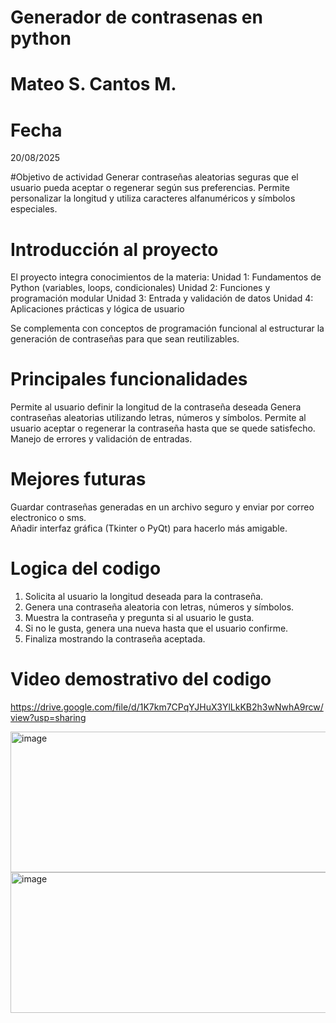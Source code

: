 # Generador de contrasenas en python 

# Mateo S. Cantos M.

# Fecha
20/08/2025

#Objetivo de actividad
Generar contraseñas aleatorias seguras que el usuario pueda aceptar o regenerar según sus preferencias.
Permite personalizar la longitud y utiliza caracteres alfanuméricos y símbolos especiales.

# Introducción al proyecto
El proyecto integra conocimientos de la materia:
Unidad 1: Fundamentos de Python (variables, loops, condicionales)
Unidad 2: Funciones y programación modular
Unidad 3: Entrada y validación de datos
Unidad 4: Aplicaciones prácticas y lógica de usuario

Se complementa con conceptos de programación funcional al estructurar la generación de contraseñas para que sean reutilizables.

# Principales funcionalidades
Permite al usuario definir la longitud de la contraseña deseada
Genera contraseñas aleatorias utilizando letras, números y símbolos.
Permite al usuario aceptar o regenerar la contraseña hasta que se quede satisfecho.
Manejo de errores y validación de entradas.

# Mejores futuras 
Guardar contraseñas generadas en un archivo seguro y enviar por correo electronico o sms.  
Añadir interfaz gráfica (Tkinter o PyQt) para hacerlo más amigable. 

# Logica del codigo 
1. Solicita al usuario la longitud deseada para la contraseña.
2. Genera una contraseña aleatoria con letras, números y símbolos.
3. Muestra la contraseña y pregunta si al usuario le gusta.
4. Si no le gusta, genera una nueva hasta que el usuario confirme.
5. Finaliza mostrando la contraseña aceptada.

# Video demostrativo del codigo 
https://drive.google.com/file/d/1K7km7CPqYJHuX3YlLkKB2h3wNwhA9rcw/view?usp=sharing




<img width="667" height="225" alt="image" src="https://github.com/user-attachments/assets/e5fafc13-a090-4e92-b2a7-75afefe0452b" />

<img width="667" height="225" alt="image" src="https://github.com/user-attachments/assets/9a4f8ad6-dd54-4bff-b879-85869a22b31e" />


